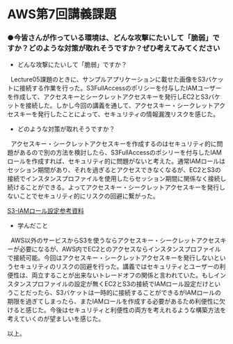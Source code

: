 # AWS第7回講義課題



### ●今皆さんが作っている環境は、どんな攻撃にたいして「脆弱」ですか？どのような対策が取れそうですか？ぜひ考えてみてください

- どんな攻撃にたいして「脆弱」ですか？

&nbsp; Lecture05課題のときに、サンプルアプリケーションに載せた画像をS3バケットに接続する作業を行った。S3FullAccessのポリシーを付与したIAMユーザーを作成して、アクセスキーとシークレットアクセスキーを発行しEC2とS3バケットを接続した。しかし今回の講義を通して、アクセスキー・シークレットアクセスキーを発行したことによって、セキュリティの情報漏洩リスクを感じた。

- どのような対策が取れそうですか？

&nbsp; アクセスキー・シークレットアクセスキーを作成するのはセキュリティ的に問題があるので別の方法を検討したら、S3FullAccessのポシリーを付与したIAMロールを作成すれば、セキュリティ的に問題がないと考えた。通常IAMロールはセッション期間があり、それを過ぎるとアクセスできなくなるが、EC2とS3の接続でインスタンスプロファイルを使用したらセッション期間に関係なく接続し続けることができる。よってアクセスキー・シークレットアクセスキーを発行しないことでセキュリティ的にリスクの回避に繋がった。

[S3-IAMロール設定参考資料](https://repost.aws/ja/knowledge-center/ec2-instance-access-s3-bucket)

- 学んだこと

&nbsp; AWS以外のサービスからS3を使うならアクセスキー・シークレットアクセスキーが必要になるが、AWS内でEC2とのアクセスならインスタンスプロファイルで接続可能。今回はアクセスキー・シークレットアクセスキーを発行しないというセキュリティのリスクの回避を行った。講義ではセキュリティとユーザーの利便性は、両立することが出来ないトレードオフの関係と言われていた。もしインスタンスプロファイルの設定が無くEC2とS3の接続でIAMロール設定だけということだったら、S3バケットは一時的に接続することができるがIAMロールの期限を過ぎてしまったら、またIAMロールを作成する必要があるため利便性に欠けると感じた。今後はセキュリティと利便性の両方を考えれるような構築方法を考えていくのが望ましいを感じた。


以上。
